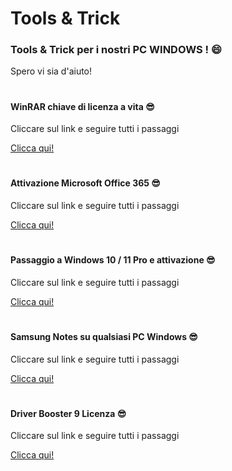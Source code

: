 # Tools & Trick

### Tools & Trick per i nostri PC WINDOWS ! :smile:

Spero vi sia d'aiuto!

#

#### WinRAR chiave di licenza a vita :sunglasses:

Cliccare sul link e seguire tutti i passaggi 

[Clicca qui!](https://github.com/Emanuele-Chiummo/Tools/blob/eea8f65e0c8f1700393e8e97489eaa6c57c361cb/WinRar%20license%20key.md)

#

#### Attivazione Microsoft Office 365 :sunglasses:

Cliccare sul link e seguire tutti i passaggi 

[Clicca qui!](https://github.com/Emanuele-Chiummo/Office-365-activation/blob/1cf3ad7c8256f23460642cc67afbb9c81d5a893b/office%20365%20activation.md)

#

#### Passaggio a Windows 10 / 11 Pro e attivazione :sunglasses:

Cliccare sul link e seguire tutti i passaggi

[Clicca qui!](https://github.com/Emanuele-Chiummo/Tools/blob/be6bfdda71ab71260f9dc222f87eec0bb06e51ed/Windows%20%2011%20Pro%20activation.md)

#

#### Samsung Notes su qualsiasi PC Windows :sunglasses:

Cliccare sul link e seguire tutti i passaggi

[Clicca qui!](https://github.com/Emanuele-Chiummo/Tools/blob/08af9e06d72c74ec50287c380456c393e1b385fa/Samsung%20Notes%20any%20PC.md)

#

#### Driver Booster 9 Licenza :sunglasses:

Cliccare sul link e seguire tutti i passaggi

[Clicca qui!](https://github.com/Emanuele-Chiummo/Tools/blob/96c012b115224bedef94579267043d94afd25539/Driver%20Booster%20License.md)

#


